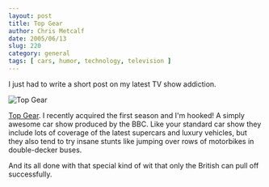 ```yaml
---
layout: post
title: Top Gear
author: Chris Metcalf
date: 2005/06/13
slug: 220
category: general
tags: [ cars, humor, technology, television ]
---
```


I just had to write a short post on my latest TV show addiction.

<img src="/uploads/topgear.jpg" alt="Top Gear" />

<a href="http://www.topgear.com">Top Gear</a>. I recently acquired the first season and I'm hooked! A simply awesome car show produced by the BBC. Like your standard car show they include lots of coverage of the latest supercars and luxury vehicles, but they also tend to try insane stunts like jumping over rows of motorbikes in double-decker buses.

And its all done with that special kind of wit that only the British can pull off successfully.
